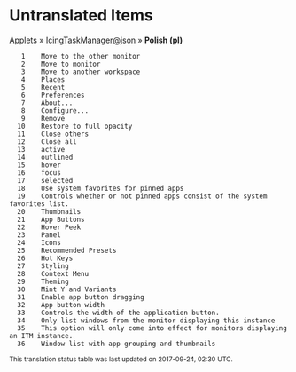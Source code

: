 # Untranslated Items
[Applets](../../../README.md) &#187; [IcingTaskManager@json](../README.md) &#187; **Polish (pl)**

       1	Move to the other monitor
       2	Move to monitor 
       3	Move to another workspace
       4	Places
       5	Recent
       6	Preferences
       7	About...
       8	Configure...
       9	Remove
      10	Restore to full opacity
      11	Close others
      12	Close all
      13	active
      14	outlined
      15	hover
      16	focus
      17	selected
      18	Use system favorites for pinned apps
      19	Controls whether or not pinned apps consist of the system favorites list.
      20	Thumbnails
      21	App Buttons
      22	Hover Peek
      23	Panel
      24	Icons
      25	Recommended Presets
      26	Hot Keys
      27	Styling
      28	Context Menu
      29	Theming
      30	Mint Y and Variants
      31	Enable app button dragging
      32	App button width
      33	Controls the width of the application button.
      34	Only list windows from the monitor displaying this instance
      35	This option will only come into effect for monitors displaying an ITM instance.
      36	Window list with app grouping and thumbnails

<sup>This translation status table was last updated on 2017-09-24, 02:30 UTC.</sup>
